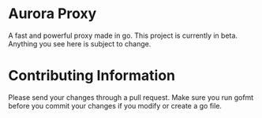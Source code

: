 # Aurora Proxy
A fast and powerful proxy made in go. This project is currently in beta. Anything you see here is subject to change.

# Contributing Information
Please send your changes through a pull request. Make sure you run gofmt before you commit your changes if you modify or create a go file.